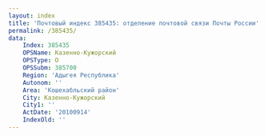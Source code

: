 ```yaml
---
layout: index
title: 'Почтовый индекс 385435: отделение почтовой связи Почты России'
permalink: /385435/
data:
    Index: 385435
    OPSName: Казенно-Кужорский
    OPSType: О
    OPSSubm: 385700
    Region: 'Адыгея Республика'
    Autonom: ''
    Area: 'Кошехабльский район'
    City: Казенно-Кужорский
    City1: ''
    ActDate: '20100914'
    IndexOld: ''
---
```

